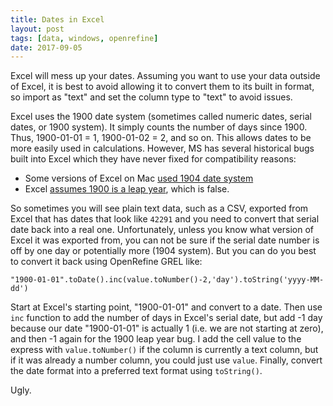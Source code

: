 ```yaml
---
title: Dates in Excel
layout: post
tags: [data, windows, openrefine]
date: 2017-09-05
---
```


Excel will mess up your dates.
Assuming you want to use your data outside of Excel, it is best to avoid allowing it to convert them to its built in format, so import as "text" and set the column type to "text" to avoid issues. 

Excel uses the 1900 date system (sometimes called numeric dates, serial dates, or 1900 system). 
It simply counts the number of days since 1900. 
Thus, 1900-01-01 = 1, 1900-01-02 = 2, and so on.
This allows dates to be more easily used in calculations.
However, MS has several historical bugs built into Excel which they have never fixed for compatibility reasons:

- Some versions of Excel on Mac [used 1904 date system](https://support.microsoft.com/en-us/help/180162/xl-the-1900-date-system-vs--the-1904-date-system)
- Excel [assumes 1900 is a leap year](https://support.microsoft.com/en-us/help/214326/excel-incorrectly-assumes-that-the-year-1900-is-a-leap-year-1900-is-a-leap-year), which is false.

So sometimes you will see plain text data, such as a CSV, exported from Excel that has dates that look like `42291` and you need to convert that serial date back into a real one. 
Unfortunately, unless you know what version of Excel it was exported from, you can not be sure if the serial date number is off by one day or potentially more (1904 system).
But you can do you best to convert it back using OpenRefine GREL like: 

`"1900-01-01".toDate().inc(value.toNumber()-2,'day').toString('yyyy-MM-dd')`

Start at Excel's starting point, "1900-01-01" and convert to a date.
Then use `inc` function to add the number of days in Excel's serial date, but add -1 day because our date "1900-01-01" is actually 1 (i.e. we are not starting at zero), and then -1 again for the 1900 leap year bug.
I add the cell value to the express with `value.toNumber()` if the column is currently a text column, but if it was already a number column, you could just use `value`.
Finally, convert the date format into a preferred text format using `toString()`.

Ugly.
